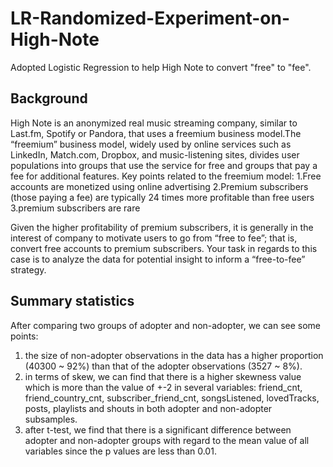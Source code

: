 # LR-Randomized-Experiment-on-High-Note
Adopted Logistic Regression to help High Note to convert "free" to "fee".

## Background
High Note is an anonymized real music streaming company, similar to Last.fm, Spotify or Pandora, that uses a freemium business model.The “freemium” business model, widely used by online services such as LinkedIn, Match.com, Dropbox, and music-listening sites, divides user populations into groups that use the service for free and groups that pay a fee for additional features. Key points related to the freemium model:
  1.Free accounts are monetized using online advertising
  2.Premium subscribers (those paying a fee) are typically 24 times more profitable than free users
  3.premium subscribers are rare

Given the higher profitability of premium subscribers, it is generally in the interest of company to motivate users to go from “free to fee”; that is, convert free accounts to premium subscribers. Your task in regards to this case is to analyze the data for potential insight to inform a “free-to-fee” strategy.

## Summary statistics
After comparing two groups of adopter and non-adopter, we can see some points:
  1) the size of non-adopter observations in the data has a higher proportion (40300 ~ 92%) than that of the adopter observations (3527 ~ 8%).
  2) in terms of skew, we can find that there is a higher skewness value which is more than the value of +-2 in several variables: friend_cnt, friend_country_cnt, subscriber_friend_cnt, songsListened, lovedTracks, posts, playlists and shouts in both adopter and non-adopter subsamples.
  3) after t-test, we find that there is a significant difference between adopter and non-adopter groups with regard to the mean value of all variables since the p values are less than 0.01.

